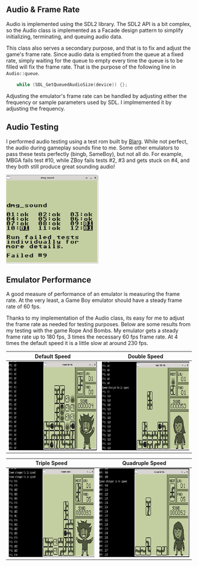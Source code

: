 ## Audio & Frame Rate

Audio is implemented using the SDL2 library. The SDL2 API is a bit
complex, so the Audio class is implemented as a Facade design pattern
to simplify initializing, terminating, and queuing audio data.

This class also serves a secondary purpose, and that is to fix and
adjust the game's frame rate. Since audio data is emptied from the
queue at a fixed rate, simply waiting for the queue to empty every
time the queue is to be filled will fix the frame rate. That is the
purpose of the following line in ```Audio::queue```.
```C++
    while (SDL_GetQueuedAudioSize(device)) {};
```
Adjusting the emulator's frame rate can be handled by adjusting either
the frequency or sample parameters used by SDL. I implmemented it by
adjusting the frequency.

## Audio Testing

I performed audio testing using a test rom built by
[Blarg](https://github.com/retrio/gb-test-roms). While not perfect,
the audio during gameplay sounds fine to me. Some other emulators to
pass these tests perfectly (bingb, SameBoy), but not all do.  For example,
MBGA fails test #10, while ZBoy fails tests #2, #3 and gets stuck on
#4, and they both still produce great sounding audio!

<img src="../images/blargg_dmg_sound.png" height="240">

## Emulator Performance

A good measure of performance of an emulator is measuring the
frame rate. At the very least, a Game Boy emulator should have a steady
frame rate of 60 fps.

Thanks to my implementation of the Audio class, its easy for me to
adjust the frame rate as needed for testing purposes. Below are some
results from my testing with the game Rope And Bombs. My emulator gets
a steady frame rate up to 180 fps, 3 times the necessary 60 fps
frame rate. At 4 times the default speed it is a little slow at around
230 fps.

Default Speed | Double Speed
:------------:|:-----------:
<img src="../images/RopeAndBombs_x1.png" height="240"> | <img src="../images/RopeAndBombs_x2.png" height="240">

Triple Speed | Quadruple Speed
:------------:|:-----------:
<img src="../images/RopeAndBombs_x3.png" height="240"> | <img src="../images/RopeAndBombs_x4.png" height="240">

